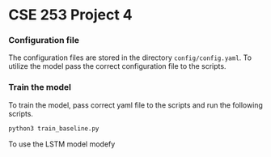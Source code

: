 # CSE 253 Project 4



### Configuration file

The configuration files are stored in the directory `config/config.yaml`. To utilize the model pass the correct configuration file to the scripts. 

### Train the model

To train the model, pass correct yaml file to the scripts and run the following scripts.

```bash
python3 train_baseline.py
```

To use the LSTM model modefy 